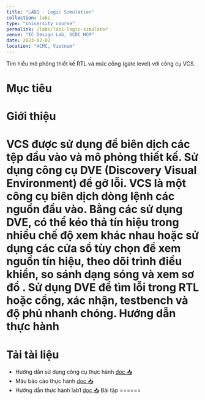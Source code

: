 ```yaml
---
title: "LAB1 - Logic Simulation"
collection: labs
type: "University course"
permalink: /labs/lab1-logic-simulator
venue: "IC Design Lab, SCDC HCM"
date: 2023-02-02
location: "HCMC, Vietnam"
---
```


Tìm hiểu mô phỏng thiết kế RTL và mức cổng (gate level) với công cụ VCS.

Mục tiêu
======

Giới thiệu
======

VCS được sử dụng để biên dịch các tệp đầu vào và mô phỏng thiết kế. Sử dụng công cụ DVE (Discovery Visual Environment) để gỡ lỗi. VCS là một công cụ biên dịch dòng lệnh các nguồn đầu vào. Bằng các sử dụng DVE, có thể kéo thả tín hiệu trong nhiều chế độ xem khác nhau hoặc sử dụng các cửa sổ tùy chọn để xem nguồn tín hiệu, theo dõi trình điều khiển, so sánh dạng sóng và xem sơ đồ . Sử dụng DVE để tìm lỗi trong RTL hoặc cổng, xác nhận, testbench và độ phủ nhanh chóng.
Hướng dẫn thực hành
======
Tải tài liệu
======
* Hướng dẫn sử dụng công cụ thực hành [doc 📥](https://link.uit.edu.vn/ic-101-guide)
* Mãu báo cáo thực hành [doc 📥](https://link.uit.edu.vn/ic-101-lab-template)
* Hướng dẫn thực hành lab1  [doc 📥](https://link.uit.edu.vn/ic101-lab1)
Bài tập
======

